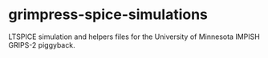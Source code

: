 # grimpress-spice-simulations
LTSPICE simulation and helpers files for the University of Minnesota IMPISH GRIPS-2 piggyback.
